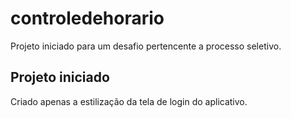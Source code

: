 # controledehorario

Projeto iniciado para um desafio pertencente a processo seletivo.

## Projeto iniciado

Criado apenas a estilização da tela de login do aplicativo.
